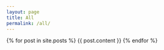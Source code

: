 ```yaml
---
layout: page
title: All
permalink: /all/
---
```

<html>
{% for post in site.posts %}
  {{ post.content }}
{% endfor %}
</html>
